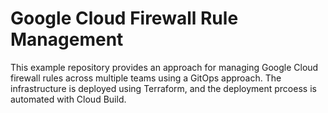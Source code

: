 # Google Cloud Firewall Rule Management
This example repository provides an approach for managing Google Cloud firewall rules across multiple teams using a GitOps approach. The infrastructure is deployed using Terraform, and the deployment prcoess is automated with Cloud Build.
